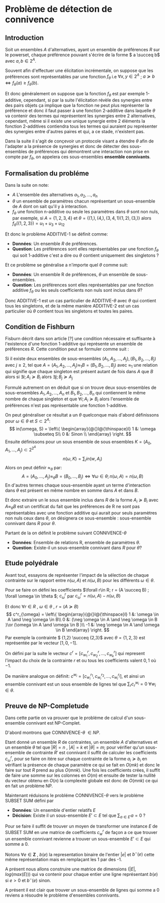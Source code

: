 # Problème de détection de connivence

## Introduction

Soit un ensembles $A$ d'alternatives, ayant un ensemble de préférences $R$ sur le powerset, chaque préférence pouvant s'écrire de la forme $ a \succeq b$ avec $a,b \in 2^A$.

Souvent afin d'effectuer une élicitation incrémentale, on suppose que les préférences sont représentables par une fonction $f_\theta$ i.e $\forall x,y \in 2^A$ ; $a \succeq b \iff f_\theta(a) \geq f_\theta(b)$.

Et donc généralement on suppose que la fonction $f_\theta$ est par exemple 1-additive, cependant, si par la suite l'élicitation révèle des synergies entre des pairs objets ça implique que la fonction ne peut plus représenter la préférence et donc il faut passer à une fonction 2-additive dans laquelle $\theta$ va contenir des termes qui représentent les synergies entre 2 alternatives, cependant, même si il existe une unique synergie entre 2 éléments la fonction 2-additives contiendra tous les termes qui auraient pu représenter des synergies entre d'autres paires et qui,  a ce stade, n'existent pas.

Dans la suite il s'agit de conçevoir un protocole visant a étendre $\theta$ afin de l'adapter a la présence de synergies et donc de détecter des sous-ensembles de préférences qui démontrent une interaction non prise en compte par $f_\theta$, on appelera ces sous-ensembles **ensemble connivants**.

## Formalisation du probléme

Dans la suite on note: 

- $A$ L'ensemble des alternatives $a_1, a_2, ... , a_n$
- $\theta$ un ensemble de paramètres chacun représentant un sous-ensemble de $A$ dont on sait qu'il y à interaction.
- $f_\theta$ une fonction n-additive ou seule les paramètres dans $\theta$ sont non nuls, par exemple, si $A = \{1,2,3,4\}$ et $\theta = \{(1,) ,(4,), (3, 4, 1) (1,2), (3, )\}$ alors $f_\theta(\{1,2,3\}) = u_1 + u_3 + u_{12}$

Et donc le problème ADDITIVE-1 se définit comme:

- **Données**: Un ensemble $R$ de préférences.
- **Question**: Les préférences sont elles représentables par une fonction $f_\theta$ qui soit 1-additive c'est a dire ou $\theta$ contient uniquement des singletons ?

Et ce problème se généralise a n'importe quel $\theta$ comme suit:

- **Données**: Un ensemble R de préférences, $\theta$ un ensemble de sous-ensembles.
- **Question**: Les préférences sont elles représentables par une fonction additive $f_\theta$ ou les seuls coefficients non nuls sont inclus dans $\theta$?

Donc ADDITIVE-1 est un cas particulier de ADDITIVE-$\theta$ avec $\theta$ qui contient tous les singletons, et de la même manière ADDITIVE-2 est un cas particulier où $\theta$  contient tous les singletons et toutes les paires. 

## Condition de Fishburn

Fisburn décrit dans son article [?] une condition nécessaire et suffisante à l'existence d'une fonction 1-additive qui représente un ensemble de préférences $R$. Cette condition peut se formuler comme suit :

Si il existe deux ensembles de sous-ensembles $(A_1, A_2, ... , A_j), (B_1, B_2,...,B_j)$ avec $j \geq 2$, tel que $A = (A_1, A_2, ... , A_j) \approx_1 B=(B_1, B_2,...,B_j)$ avec $\approx_1$ une relation qui signifie que chaque singleton est présent autant de fois dans $A$ que $B$ alors si $\exists i; A_i \succeq B_i$ alors $\exists j; B_j \succeq A_j$

Formulé autrement on en déduit que si on trouve deux sous-ensembles de sous-ensembles $A_1, A_2, ... , A_n$ et $B_1, B_2, ..., B_n$ qui contiennent le même nombre de chaque singleton et que $\forall i; A_i \succeq B_i$ alors l'ensemble de préférences n'est pas représentable une fonction 1-additive.

On peut généraliser ce résultat a un $\theta$ quelconque mais d'abord définissons pour $\omega \in \theta$ et $S \subset 2^A$: 
$$
in(\omega, S) = \left\{
     \begin{array}{@{}l@{\thinspace}l}
       1  &: \omega \subseteq S\\
       0 &: Sinon \\
     \end{array}
   \right.
$$
Ensuite définissons pour un sous ensemble de sous ensembles $K = (A_0, A_1, ... , A_j) \subset 2^{2^A}$ 
$$
n(\omega, K) = \sum_{i} in(w, A_i)
$$
Alors on peut définir $\approx_\theta$ par: 
$$
A = (A_0, ..., A_j) \approx_\theta B=(B_0, ... , B_j) \iff \forall \omega \in \theta ; n(\omega, A) = n(\omega, B)
$$
En d'autres termes chaque sous-ensemble ayant un terme d'interaction dans $\theta$ est présent en même nombre en somme dans $A$ et dans $B$.

Et donc extraire un le sous ensemble inclus dans $R$ de la forme $A_i \succeq B_i$ avec $A \approx_\theta B$ est un certificat du fait que les préférences de R ne sont pas représentables avec une fonction additive qui aurait pour seuls paramètres non nuls ceux dans $\theta$, on désignera ce sous-ensemble : sous-ensemble connivant dans $R$ pour $\theta$.

Partant de la on définit le problème suivant CONNIVENCE-$\theta$ 

-  **Données**: Ensemble de relations R, ensemble de paramètres $\theta$.
- **Question**: Existe-il un sous-ensemble connivant dans $R$ pour $\theta$?

## Etude polyédrale

Avant tout, essayons de représenter l'impact de la sélection de chaque contrainte sur le rapport entre $n(\omega, A)$ et $n(\omega, B)$ pour les différents $\omega \in \theta$.

Pour se faire on défini les coefficients $\forall r\in R; r = (A \succeq B) ; \forall \omega \in \theta $; $c_\omega^r$ par $c_\omega^r = n(\omega, A) - n(\omega, B)$

Et donc $\forall r \in R$ , $\omega \in \theta$ , $r = (A \succeq B)$
$$
c^r_{\omega} = \left\{
     \begin{array}{@{}l@{\thinspace}l}
       1  &: \omega \in A \and \neg \omega \in B\\
       0 &:  (\neg \omega \in A \and \neg \omega \in B )\or (\omega \in A \and \omega \in B )\\
       -1  &: \neg \omega \in A \and  \omega \in B
     \end{array}
   \right.
$$
 Par exemple la contrainte $ \{1,2\} \succeq \{2,3\}$ avec $\theta = \{1,2,3\}$ est représentée par le vecteur $[1,0,-1]$.

On défini par la suite le vecteur $c^r = [c_{w_1}^r, c_{w_2}^r, ... , c_{w_k}^r]$ qui represent l'impact du choix de la contrainte $r$ et ou tous les coefficients valent $0, 1$ où $-1$.

De manière analogue on définit: $c^{w_i} = [c_{w_i}^{r_1}, c_{w_i}^{r_2}, ... , c_{w_i}^{r_j}]$, et ainsi un ensemble connivant est un sous ensemble de lignes tel que $\sum_{r} c_r^{w_i} = 0$ $\forall w_i \in \theta$.







## Preuve de NP-Completude 

Dans cette partie on va prouver que le probléme de calcul d'un sous-ensemble connivant est NP-Complet.

D'abord montrons que CONNIVENCE-$\theta$ $\in NP$.

Etant donné un ensemble $R$ de contraintes, un ensemble $A$ d'alternatives et un ensemble $\theta$ tel que $|R| = n$ , $|A| = k$ et $|\theta| = m$; pour vérifier qu'un sous-ensemble de contrainte $R'$ est connivant il suffit de calculer les coefficients $c_\omega^r$, pour se faire on itére sur chaque contrainte de la forme $a_i \succeq b_i$ en vérifiant la présence de chaque paramètre ce qui se fait en $O(mk)$ et donc le faire sur tout $R$ prend au plus $O(mnk)$.
Une fois les coefficients crées, il suffit de faire une somme sur les colonnes en $O(m)$ et ensuite de tester la nullité du vecteur obtenu en $O(n)$ la complexité globale est donc de $O(mnk)$ ce qui en fait un probléme NP.

Maintenant réduisons le probléme CONNIVENCE-$\theta$ vers le probléme SUBSET SUM défini par

- **Données**: Un ensemble d'entier relatifs $E$
- **Décision**: Existe il un sous-ensemble $E' \subset E$ tel que $\sum_{a \in E'} a = 0$ ?

Pour se faire il suffit de trouver un moyen de transformer une instance $E$ de SUBSET SUM en une matrice de coefficients $c_w^r$ de façon a ce que trouver un ensemble connivant revienne a trouver un sous-ensemble $E' \subset E$ qui somme a 0.

Notons $\forall e \in \mathbf{Z}$ , $b(e)$ la representation binaire de l'entier $|e|$ et $b^-(e)$ cette même représentation mais en remplaçant les 1 par des -1.

A présent nous allons construire une matrice de dimensions $(|E|, log(max(E)))$ qui va contenir pour chaque entier une ligne représentant $b(e)$ si $e > 0$ et $b^-(e)$ sinon.

A présent il est clair que trouver un sous-ensemble de lignes qui somme a 0 reviens a résoudre le problème d'ensembles connivants.
